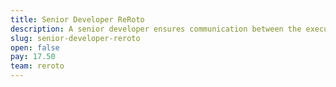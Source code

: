 ```yaml
---
title: Senior Developer ReRoto
description: A senior developer ensures communication between the executive team and the developers. They keep progress on track and ensure that goals are met.
slug: senior-developer-reroto
open: false
pay: 17.50
team: reroto
---
```

